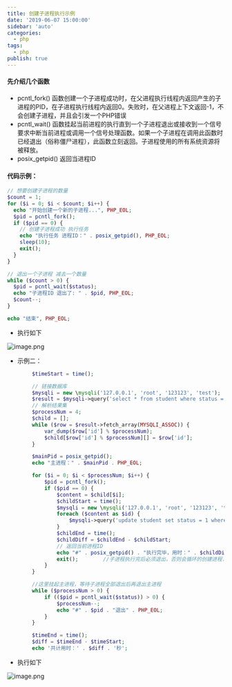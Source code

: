 ```yaml
---
title: 创建子进程执行示例
date: '2019-06-07 15:00:00'
sidebar: 'auto'
categories:
  - php 
tags:
  - php 
publish: true
---
```


<a name="zJVDO"></a>
#### 先介绍几个函数 
- pcntl_fork()	函数创建一个子进程成功时，在父进程执行线程内返回产生的子进程的PID，在子进程执行线程内返回0。失败时，在父进程上下文返回-1，不会创建子进程，并且会引发一个PHP错误
-  pcntl_wait()	 函数挂起当前进程的执行直到一个子进程退出或接收到一个信号要求中断当前进程或调用一个信号处理函数。如果一个子进程在调用此函数时已经退出（俗称僵尸进程），此函数立刻返回。子进程使用的所有系统资源将被释放。
-  posix_getpid() 返回当进程ID
<a name="ctrev"></a>
#### 代码示例：
```php
// 想要创建子进程的数量
$count = 1;
for ($i = 0; $i < $count; $i++) {
  echo "开始创建一个新的子进程...", PHP_EOL;
  $pid = pcntl_fork();
  if ($pid == 0) {
    // 创建子进程成功 执行任务
    echo "执行任务 进程ID：" . posix_getpid(), PHP_EOL;
    sleep(10);
    exit();
  }
}

// 退出一个子进程 减去一个数量
while ($count > 0) {
  $pid = pcntl_wait($status);
  echo "子进程ID 退出了: " . $pid, PHP_EOL;
  $count--;
}

echo "结束", PHP_EOL;
```

- 执行如下

![image.png](https://cdn.nlark.com/yuque/0/2022/png/26919725/1652436617358-3b59491a-3704-4474-801a-52d8c335494f.png#clientId=u9a08bcea-62f1-4&crop=0&crop=0&crop=1&crop=1&from=paste&height=190&id=u63296432&margin=%5Bobject%20Object%5D&name=image.png&originHeight=380&originWidth=1128&originalType=binary&ratio=1&rotation=0&showTitle=false&size=189048&status=done&style=none&taskId=uaaf1740b-ad56-480c-8293-80cbc08f19d&title=&width=564)

- 示例二：
```php
        $timeStart = time();

        // 链接数据库
        $mysqli = new \mysqli('127.0.0.1', 'root', '123123', 'test');
        $result = $mysqli->query('select * from student where status = 2');
        // 解析结果集
        $processNum = 4;
        $child = [];
        while ($row = $result->fetch_array(MYSQLI_ASSOC)) {
            var_dump($row['id'] % $processNum);
            $child[$row['id'] % $processNum][] = $row['id'];
        }

        $mainPid = posix_getpid();
        echo "主进程：" . $mainPid . PHP_EOL;

        for ($i = 0; $i < $processNum; $i++) {
            $pid = pcntl_fork();
            if ($pid == 0) {
                $content = $child[$i];
                $childStart = time();
                $mysqli = new \mysqli('127.0.0.1', 'root', '123123', 'test');
                foreach ($content as $id) {
                    $mysqli->query('update student set status = 1 where id=' . $id);
                }
                $childEnd = time();
                $childDiff = $childEnd - $childStart;
                // 返回当前进程ID
                echo "#" . posix_getpid() . "执行完毕，用时：" . $childDiff . "秒" . PHP_EOL;
                exit();        //子进程执行完后必须退出，否则会循环的创建进程...
            }
        }

        //这里挂起主进程，等待子进程全部退出后再退出主进程
        while ($processNum > 0) {
            if (($pid = pcntl_wait($status)) > 0) {
                $processNum--;
                echo "#" . $pid . "退出" . PHP_EOL;
            }
        }

        $timeEnd = time();
        $diff = $timeEnd - $timeStart;
        echo '共计用时：' . $diff . '秒';
```

- 执行如下

![image.png](https://cdn.nlark.com/yuque/0/2022/png/26919725/1652436730189-742d66c4-1871-4b66-9c48-ac711e26dddc.png#clientId=u9a08bcea-62f1-4&crop=0&crop=0&crop=1&crop=1&from=paste&height=274&id=ua98bb95d&margin=%5Bobject%20Object%5D&name=image.png&originHeight=548&originWidth=1122&originalType=binary&ratio=1&rotation=0&showTitle=false&size=357557&status=done&style=none&taskId=uf40da47e-fe46-465f-a01d-d751a45ccba&title=&width=561)

